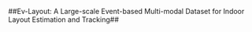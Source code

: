 ##Ev-Layout: A Large-scale Event-based Multi-modal Dataset for Indoor Layout Estimation and Tracking##
